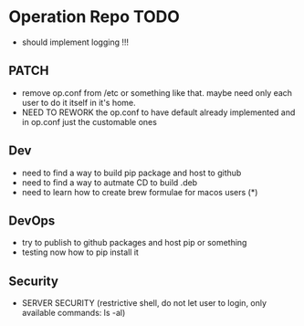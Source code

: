# Operation Repo TODO

- should implement logging !!!

## PATCH

- remove op.conf from /etc or something like that. maybe need only each user to do it itself in it's home.
- NEED TO REWORK the op.conf to have default already implemented and in op.conf just the customable ones

## Dev

- need to find a way to build pip package and host to github
- need to find a way to autmate CD to build .deb 
- need to learn how to create brew formulae for macos users (*)


## DevOps

- try to publish to github packages and host pip or something
- testing now how to pip install it


## Security

- SERVER SECURITY (restrictive shell, do not let user to login, only available commands: ls -al)